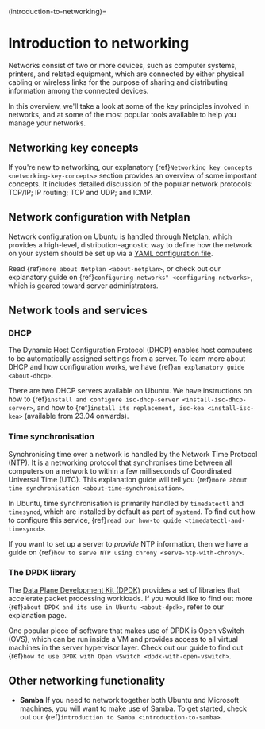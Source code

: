 (introduction-to-networking)=
# Introduction to networking

Networks consist of two or more devices, such as computer systems, printers, and related equipment, which are connected by either physical cabling or wireless links for the purpose of sharing and distributing information among the connected devices.

In this overview, we'll take a look at some of the key principles involved in networks, and at some of the most popular tools available to help you manage your networks.

## Networking key concepts

If you're new to networking, our explanatory {ref}`Networking key concepts <networking-key-concepts>` section provides an overview of some important concepts. It includes detailed discussion of the popular network protocols: TCP/IP; IP routing; TCP and UDP; and ICMP.

## Network configuration with Netplan

Network configuration on Ubuntu is handled through [Netplan](https://netplan.io/), which provides a high-level, distribution-agnostic way to define how the network on your system should be set up via a [YAML configuration file](https://netplan.readthedocs.io/en/stable/netplan-yaml/). 
 
Read {ref}`more about Netplan <about-netplan>`, or check out our explanatory guide on {ref}`configuring networks" <configuring-networks>`, which is geared toward server administrators.

## Network tools and services

### DHCP

The Dynamic Host Configuration Protocol (DHCP) enables host computers to be automatically assigned settings from a server. To learn more about DHCP and how configuration works, we have {ref}`an explanatory guide <about-dhcp>`.

There are two DHCP servers available on Ubuntu. We have instructions on how to {ref}`install and configure isc-dhcp-server <install-isc-dhcp-server>`, and how to {ref}`install its replacement, isc-kea <install-isc-kea>` (available from 23.04 onwards). 

### Time synchronisation

Synchronising time over a network is handled by the Network Time Protocol (NTP). It is a networking protocol that synchronises time between all computers on a network to within a few milliseconds of Coordinated Universal Time (UTC). This explanation guide will tell you {ref}`more about time synchronisation <about-time-synchronisation>`.

In Ubuntu, time synchronisation is primarily handled by `timedatectl` and `timesyncd`, which are installed by default as part of `systemd`. To find out how to configure this service, {ref}`read our how-to guide <timedatectl-and-timesyncd>`.

If you want to set up a server to *provide* NTP information, then we have a guide on {ref}`how to serve NTP using chrony <serve-ntp-with-chrony>`.	

### The DPDK library

The [Data Plane Development Kit (DPDK)](https://www.dpdk.org/) provides a set of libraries that accelerate packet processing workloads. If you would like to find out more {ref}`about DPDK and its use in Ubuntu <about-dpdk>`, refer to our explanation page. 

One popular piece of software that makes use of DPDK is Open vSwitch (OVS), which can be run inside a VM and provides access to all virtual machines in the server hypervisor layer. Check out our guide to find out {ref}`how to use DPDK with Open vSwitch <dpdk-with-open-vswitch>`.

## Other networking functionality

- **Samba**
  If you need to network together both Ubuntu and Microsoft machines, you will want to make use of Samba. To get started, check out our {ref}`introduction to Samba <introduction-to-samba>`.
